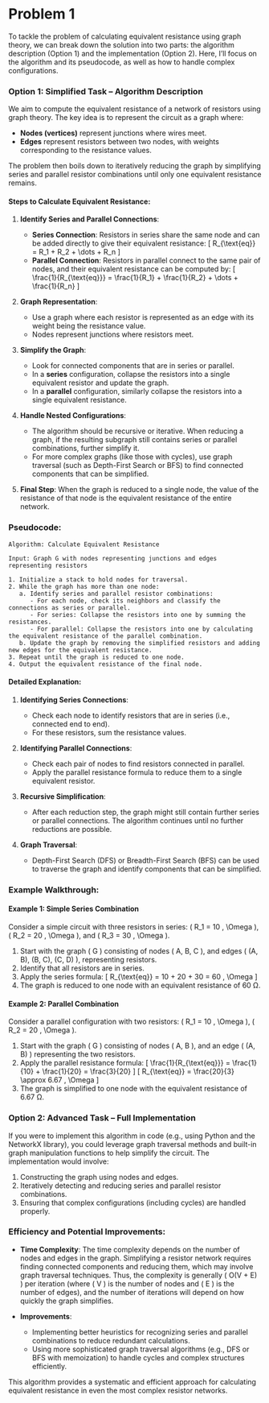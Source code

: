 # Problem 1

To tackle the problem of calculating equivalent resistance using graph theory, we can break down the solution into two parts: the algorithm description (Option 1) and the implementation (Option 2). Here, I’ll focus on the algorithm and its pseudocode, as well as how to handle complex configurations.

### Option 1: Simplified Task – Algorithm Description

We aim to compute the equivalent resistance of a network of resistors using graph theory. The key idea is to represent the circuit as a graph where:

- **Nodes (vertices)** represent junctions where wires meet.
- **Edges** represent resistors between two nodes, with weights corresponding to the resistance values.

The problem then boils down to iteratively reducing the graph by simplifying series and parallel resistor combinations until only one equivalent resistance remains.

#### Steps to Calculate Equivalent Resistance:

1. **Identify Series and Parallel Connections**:
    - **Series Connection**: Resistors in series share the same node and can be added directly to give their equivalent resistance:
      \[
      R_{\text{eq}} = R_1 + R_2 + \dots + R_n
      \]
    - **Parallel Connection**: Resistors in parallel connect to the same pair of nodes, and their equivalent resistance can be computed by:
      \[
      \frac{1}{R_{\text{eq}}} = \frac{1}{R_1} + \frac{1}{R_2} + \dots + \frac{1}{R_n}
      \]
    
2. **Graph Representation**:
    - Use a graph where each resistor is represented as an edge with its weight being the resistance value.
    - Nodes represent junctions where resistors meet.

3. **Simplify the Graph**:
    - Look for connected components that are in series or parallel.
    - In a **series** configuration, collapse the resistors into a single equivalent resistor and update the graph.
    - In a **parallel** configuration, similarly collapse the resistors into a single equivalent resistance.

4. **Handle Nested Configurations**:
    - The algorithm should be recursive or iterative. When reducing a graph, if the resulting subgraph still contains series or parallel combinations, further simplify it.
    - For more complex graphs (like those with cycles), use graph traversal (such as Depth-First Search or BFS) to find connected components that can be simplified.

5. **Final Step**: When the graph is reduced to a single node, the value of the resistance of that node is the equivalent resistance of the entire network.

### Pseudocode:

```plaintext
Algorithm: Calculate Equivalent Resistance

Input: Graph G with nodes representing junctions and edges representing resistors

1. Initialize a stack to hold nodes for traversal.
2. While the graph has more than one node:
   a. Identify series and parallel resistor combinations:
      - For each node, check its neighbors and classify the connections as series or parallel.
      - For series: Collapse the resistors into one by summing the resistances.
      - For parallel: Collapse the resistors into one by calculating the equivalent resistance of the parallel combination.
   b. Update the graph by removing the simplified resistors and adding new edges for the equivalent resistance.
3. Repeat until the graph is reduced to one node.
4. Output the equivalent resistance of the final node.
```

#### Detailed Explanation:

1. **Identifying Series Connections**:
   - Check each node to identify resistors that are in series (i.e., connected end to end).
   - For these resistors, sum the resistance values.

2. **Identifying Parallel Connections**:
   - Check each pair of nodes to find resistors connected in parallel.
   - Apply the parallel resistance formula to reduce them to a single equivalent resistor.

3. **Recursive Simplification**:
   - After each reduction step, the graph might still contain further series or parallel connections. The algorithm continues until no further reductions are possible.

4. **Graph Traversal**:
   - Depth-First Search (DFS) or Breadth-First Search (BFS) can be used to traverse the graph and identify components that can be simplified.

### Example Walkthrough:

#### Example 1: Simple Series Combination

Consider a simple circuit with three resistors in series: \( R_1 = 10 \, \Omega \), \( R_2 = 20 \, \Omega \), and \( R_3 = 30 \, \Omega \).

1. Start with the graph \( G \) consisting of nodes \( A, B, C \), and edges \( (A, B), (B, C), (C, D) \), representing resistors.
2. Identify that all resistors are in series.
3. Apply the series formula:
   \[
   R_{\text{eq}} = 10 + 20 + 30 = 60 \, \Omega
   \]
4. The graph is reduced to one node with an equivalent resistance of 60 Ω.

#### Example 2: Parallel Combination

Consider a parallel configuration with two resistors: \( R_1 = 10 \, \Omega \), \( R_2 = 20 \, \Omega \).

1. Start with the graph \( G \) consisting of nodes \( A, B \), and an edge \( (A, B) \) representing the two resistors.
2. Apply the parallel resistance formula:
   \[
   \frac{1}{R_{\text{eq}}} = \frac{1}{10} + \frac{1}{20} = \frac{3}{20}
   \]
   \[
   R_{\text{eq}} = \frac{20}{3} \approx 6.67 \, \Omega
   \]
3. The graph is simplified to one node with the equivalent resistance of 6.67 Ω.

### Option 2: Advanced Task – Full Implementation

If you were to implement this algorithm in code (e.g., using Python and the NetworkX library), you could leverage graph traversal methods and built-in graph manipulation functions to help simplify the circuit. The implementation would involve:

1. Constructing the graph using nodes and edges.
2. Iteratively detecting and reducing series and parallel resistor combinations.
3. Ensuring that complex configurations (including cycles) are handled properly.

### Efficiency and Potential Improvements:

- **Time Complexity**: The time complexity depends on the number of nodes and edges in the graph. Simplifying a resistor network requires finding connected components and reducing them, which may involve graph traversal techniques. Thus, the complexity is generally \( O(V + E) \) per iteration (where \( V \) is the number of nodes and \( E \) is the number of edges), and the number of iterations will depend on how quickly the graph simplifies.
  
- **Improvements**:
  - Implementing better heuristics for recognizing series and parallel combinations to reduce redundant calculations.
  - Using more sophisticated graph traversal algorithms (e.g., DFS or BFS with memoization) to handle cycles and complex structures efficiently.

This algorithm provides a systematic and efficient approach for calculating equivalent resistance in even the most complex resistor networks.